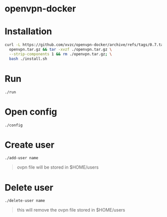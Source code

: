 # openvpn-docker

# Installation
```bash
curl -L https://github.com/xvzc/openvpn-docker/archive/refs/tags/0.7.tar.gz > \
  openvpn.tar.gz && tar -xvzf ./openvpn.tar.gz \
  --strip-components 1 && rm ./openvpn.tar.gz; \
  bash ./install.sh
```

# Run
`./run`

# Open config
`./config`

# Create user
`./add-user name`
> ovpn file will be stored in $HOME/users

# Delete user
`./delete-user name`
> this will remove the ovpn file stored in $HOME/users
